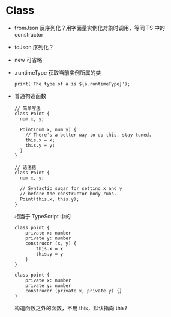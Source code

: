 # Class

- fromJson 反序列化？用字面量实例化对象时调用，等同 TS 中的 constructor

- toJson 序列化？

- new 可省略

- .runtimeType 获取当前实例所属的类

  ```
  print('The type of a is ${a.runtimeType}');
  ```

- 普通构造函数

  ```
  // 简单写法
  class Point {
    num x, y;
  
    Point(num x, num y) {
      // There's a better way to do this, stay tuned.
      this.x = x;
      this.y = y;
    }
  }
  
  // 语法糖
  class Point {
    num x, y;
  
    // Syntactic sugar for setting x and y
    // before the constructor body runs.
    Point(this.x, this.y);
  }
  ```

  相当于 TypeScript 中的

  ```
  class point {
      private x: number
      private y: number
      construcor (x, y) {
          this.x = x
          this.y = y
      }
  }
  
  class point {
      private x: number
      private y: number
      construcor (private x, private y) {}
  }
  ```

  构造函数之外的函数，不用 this，默认指向 this?